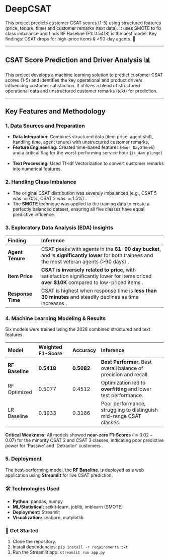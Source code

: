 # DeepCSAT
This project predicts customer CSAT scores (1-5) using structured features (price, tenure, time) and customer remarks (text data). It uses SMOTE to fix class imbalance and finds RF Baseline (F1: 0.5418) is the best model. Key findings: CSAT drops for high-price items &amp; >90-day agents. 🚀

---

## CSAT Score Prediction and Driver Analysis 📊

This project develops a machine learning solution to predict customer $\text{CSAT}$ scores (1-5) and identifies the key operational and product drivers influencing customer satisfaction. It utilizes a blend of structured operational data and unstructured customer remarks (text) for prediction.

---

## Key Features and Methodology

### 1. Data Sources and Preparation
* **Data Integration:** Combines structured data (item price, agent shift, handling time, agent tenure) with unstructured customer remarks.
* **Feature Engineering:** Created time-based features (`Hour`, `DayOfWeek`) and a critical flag for the worst-performing service hour (`is_4am_plunge`) .
* **Text Processing:** Used $\text{Tf-idf}$ Vectorization to convert customer remarks into numerical features.

### 2. Handling Class Imbalance
* The original $\text{CSAT}$ distribution was severely imbalanced (e.g., $\text{CSAT 5}$ was $\approx 70\%$, $\text{CSAT 2}$ was $\approx 1.5\%$) .
* The **SMOTE** technique was applied to the training data to create a perfectly balanced dataset, ensuring all five classes have equal predictive influence.

### 3. Exploratory Data Analysis (EDA) Insights

| Finding | Inference |
| :--- | :--- |
| **Agent Tenure** | $\text{CSAT}$ peaks with agents in the **61-90 day bucket**, and is **significantly lower** for both trainees and the most veteran agents (>90 days) . |
| **Item Price** | **CSAT is inversely related to price**, with satisfaction significantly lower for items priced **over \$10K** compared to low-priced items . |
| **Response Time** | $\text{CSAT}$ is highest when response time is **less than 30 minutes** and steadily declines as time increases . |

### 4. Machine Learning Modeling & Results

Six models were trained using the $2028$ combined structured and text features.

| Model | Weighted F1-Score | Accuracy | Inference |
| :--- | :--- | :--- | :--- |
| **RF Baseline** | **0.5418** | **0.5082** | **Best Performer.** Best overall balance of precision and recall. |
| RF Optimized | 0.5077 | 0.4512 | Optimization led to **overfitting** and lower test performance. |
| LR Baseline | 0.3933 | 0.3186 | Poor performance, struggling to distinguish mid-range $\text{CSAT}$ classes. |

**Critical Weakness:** All models showed **near-zero F1-Scores** ($\approx 0.02 - 0.07$) for the minority $\text{CSAT 2}$ and $\text{CSAT 3}$ classes, indicating poor predictive power for 'Passive' and 'Detractor' customers .

### 5. Deployment

The best-performing model, the **$\text{RF}$ Baseline**, is deployed as a web application using **Streamlit** for live $\text{CSAT}$ prediction.

### 🛠️ Technologies Used
* **Python:** pandas, numpy
* **ML/Statistical:** scikit-learn, joblib, imblearn ($\text{SMOTE}$)
* **Deployment:** Streamlit
* **Visualization:** seaborn, matplotlib

### 🚀 Get Started

1.  Clone the repository.
2.  Install dependencies: `pip install -r requirements.txt`
3.  Run the Streamlit app: `streamlit run app.py`
